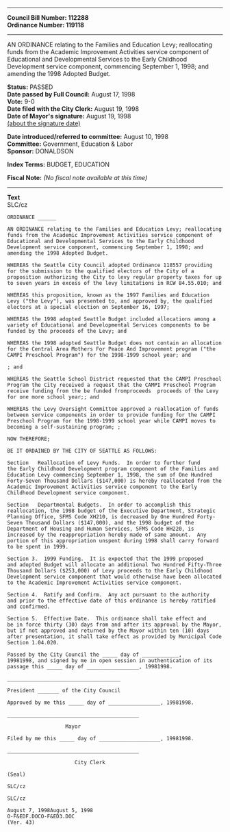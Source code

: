 * * * * *  
  
**Council Bill Number: [](#h0)[](#h2)112288**   
**Ordinance Number: 119118**  
  
* * * * *  
  
AN ORDINANCE relating to the Families and Education Levy; reallocating funds from the Academic Improvement Activities service component of Educational and Developmental Services to the Early Childhood Development service component, commencing September 1, 1998; and amending the 1998 Adopted Budget.  
  
**Status:** PASSED   
**Date passed by Full Council:** August 17, 1998   
**Vote:** 9-0   
**Date filed with the City Clerk:** August 19, 1998   
**Date of Mayor's signature:** August 19, 1998   
[(about the signature date)](/~public/approvaldate.htm)   
  
  
**Date introduced/referred to committee:** August 10, 1998   
**Committee:** Government, Education & Labor   
**Sponsor:** DONALDSON   
  
**Index Terms:** BUDGET, EDUCATION  
  
**Fiscal Note:** *(No fiscal note available at this time)*  
  
* * * * *  
  
**Text**  
    SLC/cz  
  
    ORDINANCE ______  
  
    AN ORDINANCE relating to the Families and Education Levy; reallocating  
    funds from the Academic Improvement Activities service component of  
    Educational and Developmental Services to the Early Childhood  
    Development service component, commencing September 1, 1998; and  
    amending the 1998 Adopted Budget.  
  
    WHEREAS the Seattle City Council adopted Ordinance 118557 providing  
    for the submission to the qualified electors of the City of a  
    proposition authorizing the City to levy regular property taxes for up  
    to seven years in excess of the levy limitations in RCW 84.55.010; and  
  
    WHEREAS this proposition, known as the 1997 Families and Education  
    Levy ("the Levy"), was presented to, and approved by, the qualified  
    electors at a special election on September 16, 1997;  
  
    WHEREAS the 1998 adopted Seattle Budget included allocations among a  
    variety of Educational and Developmental Services components to be  
    funded by the proceeds of the Levy; and  
  
    WHEREAS the 1998 adopted Seattle Budget does not contain an allocation  
    for the Central Area Mothers For Peace And Improvement program ("the  
    CAMPI Preschool Program") for the 1998-1999 school year; and  
  
    ; and  
  
    WHEREAS the Seattle School District requested that the CAMPI Preschool  
    Program the City received a request that the CAMPI Preschool Program  
    receive funding from the be funded fromproceeds  proceeds of the Levy  
    for one more school year;; and  
  
    WHEREAS the Levy Oversight Committee approved a reallocation of funds  
    between service components in order to provide funding for the CAMPI  
    Preschool Program for the 1998-1999 school year while CAMPI moves to  
    becoming a self-sustaining program; ;  
  
    NOW THEREFORE;  
  
    BE IT ORDAINED BY THE CITY OF SEATTLE AS FOLLOWS:  
  
    Section   Reallocation of Levy Funds.  In order to further fund  
    the Early Childhood Development program component of the Families and  
    Education Levy commencing September 1, 1998, the sum of One Hundred  
    Forty-Seven Thousand Dollars ($147,000) is hereby reallocated from the  
    Academic Improvement Activities service component to the Early  
    Childhood Development service component.  
  
    Section   Departmental Budgets.  In order to accomplish this  
    reallocation, the 1998 budget of the Executive Department, Strategic  
    Planning Office, SFMS Code XH210, is decreased by One Hundred Forty-  
    Seven Thousand Dollars ($147,000), and the 1998 budget of the  
    Department of Housing and Human Services, SFMS Code HH220, is  
    increased by the reappropriation hereby made of same amount.  Any  
    portion of this appropriation unspent during 1998 shall carry forward  
    to be spent in 1999.  
  
    Section 3.  1999 Funding.  It is expected that the 1999 proposed  
    and adopted Budget will allocate an additional Two Hundred Fifty-Three  
    Thousand Dollars ($253,000) of Levy proceeds to the Early Childhood  
    Development service component that would otherwise have been allocated  
    to the Academic Improvement Activities service component.  
  
    Section 4.  Ratify and Confirm.  Any act pursuant to the authority  
    and prior to the effective date of this ordinance is hereby ratified  
    and confirmed.  
  
    Section 5.  Effective Date.  This ordinance shall take effect and  
    be in force thirty (30) days from and after its approval by the Mayor,  
    but if not approved and returned by the Mayor within ten (10) days  
    after presentation, it shall take effect as provided by Municipal Code  
    Section 1.04.020.  
  
    Passed by the City Council the _____ day of ____________,  
    19981998, and signed by me in open session in authentication of its  
    passage this _____ day of _________________, 19981998.  
  
    _____________________________________  
  
    President _______ of the City Council  
  
    Approved by me this _____ day of _________________, 19981998.  
  
    ___________________________________________  
  
                       Mayor  
  
    Filed by me this _____ day of ____________________, 19981998.  
  
    ___________________________________________  
  
                          City Clerk  
  
    (Seal)  
  
    SLC/cz  
  
    SLC/cz  
  
    August 7, 1998August 5, 1998  
    O-F&EDF.DOCO-F&ED3.DOC  
    (Ver. 43)  
